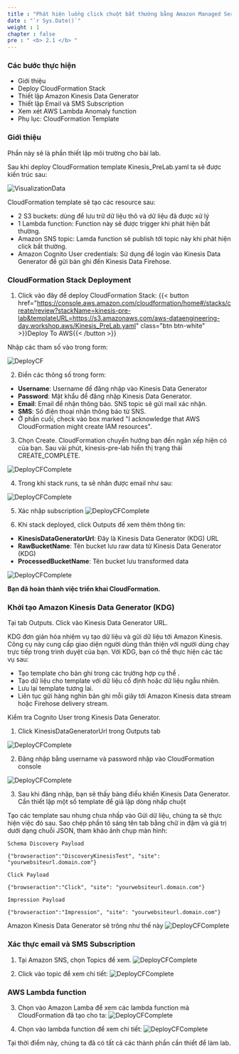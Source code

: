```yaml
---
title : "Phát hiện luồng click chuột bất thường bằng Amazon Managed Service for Apache Flink"
date : "`r Sys.Date()`"
weight : 1
chapter : false
pre : " <b> 2.1 </b> "
---
```


### Các bước thực hiện
- Giới thiệu
- Deploy CloudFormation Stack
- Thiết lập Amazon Kinesis Data Generator
- Thiết lập Email và SMS Subscription
- Xem xét AWS Lambda Anomaly function
- Phụ lục: CloudFormation Template


### Giới thiệu
Phần này sẽ là phần thiết lập môi trường cho bài lab.

Sau khi deploy CloudFormation template Kinesis_PreLab.yaml ta sẽ được kiến trúc sau:

![VisualizationData](/WorkShopTwo/images/1.png)

CloudFormation template sẽ tạo các resource sau:
- 2 S3 buckets: dùng để lưu trữ dữ liệu thô và dữ liệu đã được xử lý
- 1 Lambda function: Function này sẽ được trigger khi phát hiện bất thường.
- Amazon SNS topic: Lamda function sẽ publish tới topic này khi phát hiện click bất thường.
- Amazon Cognito User credentials: Sử  dụng để login vào Kinesis Data Generator để gửi bản ghi đến Kinesis Data Firehose.

### CloudFormation Stack Deployment
1. Click vào đây để deploy CloudFormation Stack:
{{< button href="https://console.aws.amazon.com/cloudformation/home#/stacks/create/review?stackName=kinesis-pre-lab&templateURL=https://s3.amazonaws.com/aws-dataengineering-day.workshop.aws/Kinesis_PreLab.yaml" class="btn btn-white" >}}Deploy To AWS{{< /button >}}

Nhập các tham số vào trong form:

![DeployCF](/WorkShopTwo/images/2.prerequisite/20-workshop2.png) 

2. Điền các thông số trong form:
- **Username**: Username để đăng nhập vào Kinesis Data Generator
- **Password**: Mật khẩu để đăng nhập Kinesis Data Generator. 
- **Email**: Email để nhận thông báo. SNS topic sẽ gửi mail xác nhận.
- **SMS**: Số điện thoại nhận thông báo từ SNS.
- Ở phần cuối, check vào box marked "I acknowledge that AWS CloudFormation might create IAM resources".

3. Chọn Create. CloudFormation chuyển hướng bạn đến ngăn xếp hiện có của bạn. Sau vài phút, kinesis-pre-lab hiển thị trạng thái CREATE_COMPLETE.

![DeployCFComplete](/WorkShopTwo/images/2.prerequisite/20-workshop3.png) 

4. Trong khi stack runs, ta sẽ nhân được email như sau:

![DeployCFComplete](/WorkShopTwo/images/2.prerequisite/Workshop2-4.jpg) 

5. Xác nhập subscription
![DeployCFComplete](/WorkShopTwo/images/2.prerequisite/Workshop2-5.jpg) 

6. Khi stack deployed, click Outputs để xem thêm thông tin:
- **KinesisDataGeneratorUrl**: Đây là Kinesis Data Generator (KDG) URL
- **RawBucketName**: Tên bucket lưu raw data từ Kinesis Data Generator (KDG)
- **ProcessedBucketName**: Tên bucket lưu transformed data

![DeployCFComplete](/WorkShopTwo/images/2.prerequisite/Workshop2-6.jpg) 

**Bạn đã hoàn thành việc triển khai CloudFormation.**

### Khởi tạo Amazon Kinesis Data Generator (KDG)
Tại tab Outputs. Click vào Kinesis Data Generator URL.

KDG đơn giản hóa nhiệm vụ tạo dữ liệu và gửi dữ liệu tới Amazon Kinesis. Công cụ này cung cấp giao diện người dùng thân thiện với người dùng chạy trực tiếp trong trình duyệt của bạn. Với KDG, bạn có thể thực hiện các tác vụ sau:

- Tạo template cho bản ghi trong các trường hợp cụ thể .
- Tạo dữ liệu cho template với dữ liệu cố định hoặc dữ liệu ngẫu nhiên.
- Lưu lại template tương lai.
- Liên tục gửi hàng nghìn bản ghi mỗi giây tới Amazon Kinesis data stream hoặc Firehose delivery stream.

Kiểm tra Cognito User trong Kinesis Data Generator.

1. Click KinesisDataGeneratorUrl trong Outputs tab

![DeployCFComplete](/WorkShopTwo/images/2.prerequisite/Workshop2-7.jpg) 

2. Đăng nhập bằng username và password nhập vào CloudFormation console

![DeployCFComplete](/WorkShopTwo/images/2.prerequisite/Workshop2-81.png)

3. Sau khi đăng nhập, bạn sẽ thấy bảng điều khiển Kinesis Data Generator. Cần thiết lập một số  template để  giả lập dòng nhấp chuột

Tạo các template sau nhưng chưa nhấp vào Gửi dữ liệu, chúng ta sẽ thực hiện việc đó sau. Sao chép phần tô sáng tên tab bằng chữ in đậm và giá trị dưới dạng chuỗi JSON, tham khảo ảnh chụp màn hình:

```
Schema Discovery Payload
```

```
{"browseraction":"DiscoveryKinesisTest", "site": "yourwebsiteurl.domain.com"}
```

```
Click Payload
```

```
{"browseraction":"Click", "site": "yourwebsiteurl.domain.com"}
```

```
Impression Payload
```

```
{"browseraction":"Impression", "site": "yourwebsiteurl.domain.com"}
```

Amazon Kinesis Data Generator sẽ trông như thế này
![DeployCFComplete](/WorkShopTwo/images/2.prerequisite/Workshop2-9.png)

### Xác thực email và SMS Subscription
1. Tại Amazon SNS, chọn Topics để xem.
![DeployCFComplete](/WorkShopTwo/images/2.prerequisite/WS1.png)

2. Click vào topic để xem chi tiết:
![DeployCFComplete](/WorkShopTwo/images/2.prerequisite/WS2.png)
### AWS Lambda function

3. Chọn vào Amazon Lamba để xem các lambda function mà CloudFormation đã tạo cho ta:
 ![DeployCFComplete](/WorkShopTwo/images/2.prerequisite/WS3.png)

1. Chọn vào lambda function để xem chi tiết:
 ![DeployCFComplete](/WorkShopTwo/images/2.prerequisite/WS4.png)


Tại thời điểm này, chúng ta đã có tất cả các thành phần cần thiết để làm lab.

